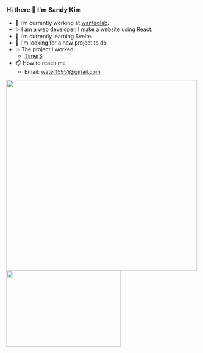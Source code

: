 ### Hi there 👋 I'm Sandy Kim

- 🔭 I’m currently working at [wantedlab](https://www.wanted.co.kr/).
- ✨ I am a web developer. I make a website using React.
- 🌱 I’m currently learning Svelte.
- 🔎 I'm looking for a new project to do
- 💥 The project I worked.
  - [TimerS](https://apps.apple.com/app/id1497713889)
- 📫 How to reach me
  - Email: water15951@gmail.com


<div>
  <img width=500 src="https://github-readme-stats.vercel.app/api?username=Sandy-Kim&show_icons=true&hide_border=true&count_private=true&include_all_commits=true" />
  <img width=300 height=200 src="https://github-readme-stats.vercel.app/api/top-langs/?username=Sandy-Kim&layout=compact" />
</div>
